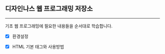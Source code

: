 


## 디자인나스 웹 프로그래밍 저장소

---

기초 웹 프로그래밍에 필요한 내용들을 순서대로 학습합니다.



- [x] 환경설정
- [x] HTML 기본 태그와 사용방법




